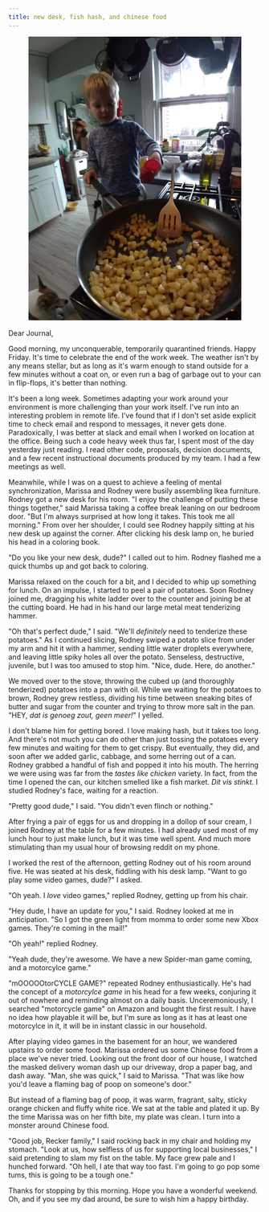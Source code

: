 ```yaml
---
title: new desk, fish hash, and chinese food
---
```


<figure>
  <a href="/images/banners/2020-03-27.jpg">
    <img alt="banner" src="/images/banners/2020-03-27.jpg"/>
  </a>
</figure>

Dear Journal,

Good morning, my unconquerable, temporarily quarantined friends.
Happy Friday.  It's time to celebrate the end of the work week.  The
weather isn't by any means stellar, but as long as it's warm enough to
stand outside for a few minutes without a coat on, or even run a bag
of garbage out to your can in flip-flops, it's better than nothing.

It's been a long week.  Sometimes adapting your work around your
environment is more challenging than your work itself.  I've run into
an interesting problem in remote life.  I've found that if I don't set
aside explicit time to check email and respond to messages, it never
gets done.  Paradoxically, I was better at slack and email when I
worked on location at the office.  Being such a code heavy week thus
far, I spent most of the day yesterday just reading.  I read other
code, proposals, decision documents, and a few recent instructional
documents produced by my team. I had a few meetings as
well.

Meanwhile, while I was on a quest to achieve a feeling of mental
synchronization, Marissa and Rodney were busily assembling Ikea
furniture.  Rodney got a new desk for his room.  "I enjoy the
challenge of putting these things together," said Marissa taking a
coffee break leaning on our bedroom door.  "But I'm always surprised
at how long it takes.  This took me all morning."  From over her
shoulder, I could see Rodney happily sitting at his new desk up
against the corner.  After clicking his desk lamp on, he buried his
head in a coloring book.

"Do you like your new desk, dude?" I called out to him.  Rodney
flashed me a quick thumbs up and got back to coloring.

Marissa relaxed on the couch for a bit, and I decided to whip up
something for lunch.  On an impulse, I started to peel a pair of
potatoes.  Soon Rodney joined me, dragging his white ladder over to
the counter and joining be at the cutting board.  He had in his hand
our large metal meat tenderizing hammer.

"Oh that's perfect dude," I said.  "We'll _definitely_ need to
tenderize these potatoes."  As I continued slicing, Rodney swiped a
potato slice from under my arm and hit it with a hammer, sending
little water droplets everywhere, and leaving little spiky holes all
over the potato.  Senseless, destructive, juvenile, but I was too
amused to stop him.  "Nice, dude.  Here, do another."

We moved over to the stove, throwing the cubed up (and thoroughly
tenderized) potatoes into a pan with oil.  While we waiting for the
potatoes to brown, Rodney grew restless, dividing his time between
sneaking bites of butter and sugar from the counter and trying to
throw more salt in the pan.  "HEY, _dat is genoeg zout, geen meer!_" I
yelled.

I don't blame him for getting bored.  I love making hash, but it takes
too long.  And there's not much you can do other than just tossing the
potatoes every few minutes and waiting for them to get crispy.  But
eventually, they did, and soon after we added garlic, cabbage, and
some herring out of a can.  Rodney grabbed a handful of fish and
popped it into his mouth.  The herring we were using was far from the
_tastes like chicken_ variety.  In fact, from the time I opened the
can, our kitchen smelled like a fish market.  _Dit vis stinkt_.  I
studied Rodney's face, waiting for a reaction.

"Pretty good dude," I said.  "You didn't even flinch or nothing."

After frying a pair of eggs for us and dropping in a dollop of sour
cream, I joined Rodney at the table for a few minutes.  I had already
used most of my lunch hour to just make lunch, but it was time well
spent.  And much more stimulating than my usual hour of browsing
reddit on my phone.

I worked the rest of the afternoon, getting Rodney out of his room
around five.  He was seated at his desk, fiddling with his desk lamp.
"Want to go play some video games, dude?" I asked.

"Oh yeah.  I _love_ video games," replied Rodney, getting up from his
chair.

"Hey dude, I have an update for you," I said.  Rodney looked at me in
anticipation.  "So I got the green light from momma to order some new
Xbox games.  They're coming in the mail!"

"Oh yeah!" replied Rodney.

"Yeah dude, they're awesome.  We have a new Spider-man game coming,
and a motorcylce game."

"mOOOOOtorCYCLE GAME?" repeated Rodney enthusiastically.  He's had
the concept of a _motorcylce game_ in his head for a few weeks,
conjuring it out of nowhere and reminding almost on a daily basis.
Unceremoniously, I searched "motorcycle game" on Amazon and bought the
first result.  I have no idea how playable it will be, but I'm sure as
long as it has at least one motorcylce in it, it will be in instant
classic in our household.

After playing video games in the basement for an hour, we wandered
upstairs to order some food.  Marissa ordered us some Chinese food
from a place we've never tried.  Looking out the front door of our
house, I watched the masked delivery woman dash up our driveway, drop
a paper bag, and dash away.  "Man, she was quick," I said to Marissa.
"That was like how you'd leave a flaming bag of poop on someone's
door."

But instead of a flaming bag of poop, it was warm, fragrant, salty,
sticky orange chicken and fluffy white rice.  We sat at the table and
plated it up.  By the time Marissa was on her fifth bite, my plate was
clean.  I turn into a monster around Chinese food.

"Good job, Recker family," I said rocking back in my chair and holding
my stomach.  "Look at us, how selfless of us for supporting local
businesses," I said pretending to slam my fist on the table.  My face
grew pale and I hunched forward.  "Oh hell, I ate that way too fast.
I'm going to go pop some tums, this is going to be a tough one."

Thanks for stopping by this morning.  Hope you have a wonderful
weekend.  Oh, and if you see my dad around, be sure to wish him a
happy birthday.
